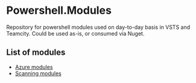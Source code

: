 # Powershell.Modules
Repository for powershell modules used on day-to-day basis in VSTS and Teamcity. Could be used as-is, or consumed via Nuget.

## List of modules

* [Azure modules](./src/Azure/README.md)
* [Scanning modules](./src/Scanning/README.md)
